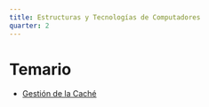 ```yaml
---
title: Estructuras y Tecnologías de Computadores
quarter: 2
---
```


# Temario

* [Gestión de la Caché](etc/cache.md)
